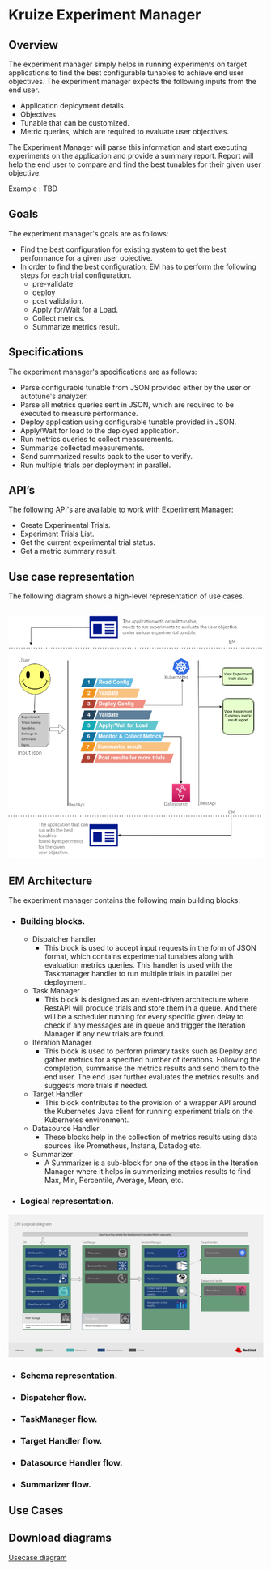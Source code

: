 # **Kruize Experiment Manager**


## Overview
The experiment manager simply helps in running experiments on target applications to find the best configurable tunables to achieve end user objectives.
The experiment manager expects the following inputs from the end user.
- Application deployment details.
- Objectives.
- Tunable that can be customized.
- Metric queries, which are required to evaluate user objectives.

The Experiment Manager will parse this information and start executing experiments on the application and provide a summary report. Report will help the end user to compare and find the best tunables for their given user objective.

Example : TBD

## Goals
The experiment manager's goals are as follows:

- Find the best configuration for existing system to get the best performance for a given user objective.
- In order to find the best configuration, EM has to perform the following steps for each trial configuration.
  - pre-validate
  - deploy
  - post validation.
  - Apply for/Wait for a Load.
  - Collect metrics.
  - Summarize metrics result.

## Specifications
The experiment manager's specifications are as follows:

- Parse configurable tunable from JSON provided either by the user or autotune's analyzer.
- Parse all metrics queries sent in JSON, which are required to be executed to measure performance.
- Deploy application using configurable tunable provided in JSON.
- Apply/Wait for load to the deployed application.
- Run metrics queries to collect measurements.
- Summarize collected measurements.
- Send summarized results back to the user to verify.
- Run multiple trials per deployment in parallel.

## API’s
The following API's are available to work with Experiment Manager:
- Create Experimental Trials.
- Experiment Trials List.
- Get the current experimental trial status.
- Get a metric summary result.

## Use case representation
The following diagram shows a high-level representation of use cases.
<br/><br/>
<p align="center">
  <img src="/design/images/EmOnly.png">
</p>

## EM Architecture
The experiment manager contains the following main building blocks:

- ### Building blocks.
  - Dispatcher handler
    - This block is used to accept input requests in the form of JSON format, which contains experimental tunables along with evaluation metrics queries. This handler is used with the Taskmanager handler to run multiple trials in parallel per deployment.
  - Task Manager
    - This block is designed as an event-driven architecture where RestAPI will produce trials and store them in a queue. And there will be a scheduler running for every specific given delay to check if any messages are in queue and trigger the Iteration Manager if any new trials are found.
  - Iteration Manager
    - This block is used to perform primary tasks such as
      Deploy and gather metrics for a specified number of iterations.
      Following the completion, summarise the metrics results and send them to the end user. The end user further evaluates the metrics results and suggests more trials if needed.
  - Target Handler
    - This block contributes to the provision of a wrapper API around the Kubernetes Java client for running experiment trials on the Kubernetes environment.
  - Datasource Handler
    - These blocks help in the collection of metrics results using data sources like Prometheus, Instana, Datadog etc.
  - Summarizer
    - A Summarizer is a sub-block for one of the steps in the Iteration Manager where it helps in summerizing metrics results to find Max, Min, Percentile, Average, Mean, etc.

- ### Logical representation.

<p align="center">
  <img src="/design/images/EMLogical.png">
</p>

- ### Schema representation.

- ### Dispatcher flow.

- ### TaskManager flow.

- ### Target Handler flow.

- ### Datasource Handler flow.

- ### Summarizer flow.

## Use Cases

## Download diagrams
[Usecase diagram](https://www.redhat.com/architect/portfolio/tool/index.html?#gitlab.com/msvinaykumar/autotune/blob/createEMDesignDocWithPlaceHolder/design/drawio/UseCase.drawio)


